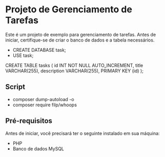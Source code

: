 
# Projeto de Gerenciamento de Tarefas

Este é um projeto de exemplo para gerenciamento de tarefas. Antes de iniciar, certifique-se de criar o banco de dados e a tabela necessários.

- CREATE DATABASE task;
- USE task;

CREATE TABLE tasks (
  id INT NOT NULL AUTO_INCREMENT,
  title VARCHAR(255),
  description VARCHAR(255),
  PRIMARY KEY (id)
);
## Script
- composer dump-autoload -o
- composer require filp/whoops
## Pré-requisitos

Antes de iniciar, você precisará ter o seguinte instalado em sua máquina:

- PHP
- Banco de dados MySQL


